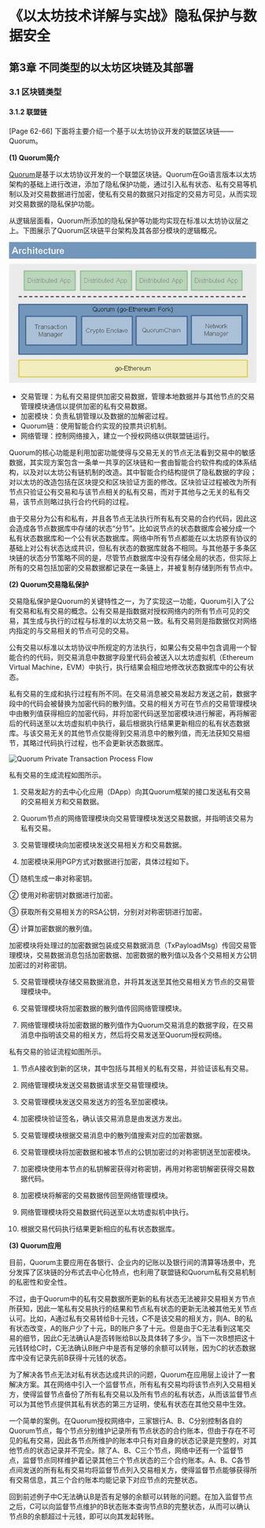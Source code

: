 # 《以太坊技术详解与实战》隐私保护与数据安全

## 第3章 不同类型的以太坊区块链及其部署

### 3.1 区块链类型

#### 3.1.2 联盟链

[Page 62-66]
下面将主要介绍一个基于以太坊协议开发的联盟区块链——Quorum。

**(1) Quorum简介**

[Quorum](https://www.jpmorgan.com/global/Quorum)是基于以太坊协议开发的一个联盟区块链。Quorum在Go语言版本以太坊架构的基础上进行改进，添加了隐私保护功能，通过引入私有状态、私有交易等机制以及对交易数据进行加密，使私有交易的数据只对指定的交易方可见，从而实现对交易数据的隐私保护功能。

从逻辑层面看，Quorum所添加的隐私保护等功能均实现在标准以太坊协议层之上。下图展示了Quorum区块链平台架构及其各部分模块的逻辑概况。

![Quorum Architecture](./img/yyBookPrivacy_Quorum_Architecture.jpg)

* 交易管理：为私有交易提供加密交易数据，管理本地数据并与其他节点的交易管理模块通信以提供加密的私有交易数据。
* 加密模块：负责私钥管理以及数据的加解密过程。
* Quorum链：使用智能合约实现的投票共识机制。
* 网络管理：控制网络接入，建立一个授权网络以供联盟链运行。

Quorum的核心功能是利用加密功能使得与交易无关的节点无法看到交易中的敏感数据，其实现方案包含一条单一共享的区块链和一套由智能合约软件构成的体系结构，以及对以太坊公有链机制的改造。其中智能合约结构提供了隐私数据的字段；对以太坊的改造包括在区块提交和区块验证方面的修改。区块验证过程被改为所有节点只验证公有交易和与该节点相关的私有交易，而对于其他与之无关的私有交易，该节点则略过执行合约代码的过程。

由于交易分为公有和私有，并且各节点无法执行所有私有交易的合约代码，因此这会造成各节点数据库中存储的状态“分节”。比如说节点的状态数据库会被分成一个私有状态数据库和一个公有状态数据库。网络中所有节点都能在以太坊原有协议的基础上对公有状态达成共识，但私有状态的数据库就各不相同。与其他基于多条区块链的状态分节策略不同的是，尽管节点数据库中没有存储全局的状态，但实际上所有的交易包括加密的交易数据都记录在一条链上，并被复制存储到所有节点中。

**(2) Quorum交易隐私保护**

交易隐私保护是Quorum的关键特性之一，为了实现这一功能，Quorum引入了公有交易和私有交易的概念。公有交易是指数据对授权网络内的所有节点可见的交易，其生成与执行的过程与标准的以太坊交易一致。私有交易则是指数据仅对网络内指定的与交易相关的节点可见的交易。

公有交易以标准以太坊协议中所规定的方法执行，如果公有交易中包含调用一个智能合约的代码，则交易消息中数据字段里代码会被送入以太坊虚拟机（Ethereum Virtual Machine，EVM）中执行，执行结果会相应地修改状态数据库中的公有状态。

私有交易的生成和执行过程有所不同。在交易消息被交易发起方发送之前，数据字段中的代码会被替换为加密代码的散列值。交易的相关方可在节点的交易管理模块中由散列值获得相应的加密代码，并将加密代码送至加密模块进行解密，再将解密后的代码送至以太坊虚拟机中执行，最后根据执行结果更新相应的私有状态数据库。与该交易无关的其他节点仅能得到交易消息中的散列值，而无法获知交易细节，其略过代码执行过程，也不会更新状态数据库。

![Quorum Private Transaction Process Flow](https://github.com/jpmorganchase/quorum-docs/raw/master/images/QuorumTransactionProcessing.JPG)

私有交易的生成流程如图所示。

1) 交易发起方的去中心化应用（DApp）向其Quorum框架的接口发送私有交易的交易相关方和交易数据。

2) Quorum节点的网络管理模块向交易管理模块发送交易数据，并指明该交易为私有交易。

3) 交易管理模块向加密模块发送交易相关方和交易数据。

4) 加密模块采用PGP方式对数据进行加密，具体过程如下。

① 随机生成一串对称密钥。

② 使用对称密钥对数据进行加密。

③ 获取所有交易相关方的RSA公钥，分别对对称密钥进行加密。

④ 计算加密数据的散列值。

加密模块将处理过的加密数据包装成交易数据消息（TxPayloadMsg）传回交易管理模块，交易数据消息包括加密数据、加密数据的散列值以及各个交易相关方公钥加密过的对称密钥。

5) 交易管理模块存储交易数据消息，并将其发送至其他交易相关方节点的交易管理模块中。

6) 交易管理模块将加密数据的散列值传回网络管理模块。

7) 网络管理模块将加密数据的散列值作为Quorum交易消息的数据字段，在交易消息中指明该交易的相关方，然后将交易发送至Quorum授权网络。

私有交易的验证流程如图所示。

1) 节点A接收到新的区块，其中包括与其相关的私有交易，并验证该私有交易。

2) 网络管理模块发送交易数据请求至交易管理模块。

3) 交易管理模块发送交易发送方的签名至加密模块。

4) 加密模块验证签名，确认该交易消息是由发送方发出。

5) 交易管理模块根据交易消息中的散列值搜索对应的加密数据。

6) 交易管理模块将加密数据和被本节点的公钥加密过的对称密钥送至加密模块。

7) 加密模块使用本节点的私钥解密获得对称密钥，再用对称密钥解密获得交易数据代码。

8) 加密模块将解密的交易数据传回至网络管理模块。

9) 网络管理模块将交易数据代码送至以太坊虚拟机中执行。

10) 根据交易代码执行结果更新相应的私有状态数据库。

**(3) Quorum应用**

目前，Quorum主要应用在各银行、企业内的记账以及银行间的清算等场景中，充分发挥了区块链的分布式去中心化特点，也利用了联盟链和Quorum私有交易机制的私密性和安全性。

不过，由于Quorum中的私有交易数据所更新的私有状态无法被非交易相关方节点所获知，因此一笔私有交易执行的结果和节点私有状态的更新无法被其他无关节点认可。比如，A通过私有交易转给B十元钱，C不是该交易的相关方，则A、B的私有状态改变，A的账户少了十元，B的账户多了十元。但是由于C无法看到这笔交易的细节，因此C无法确认A是否转账给B以及具体转了多少。当下一次B想把这十元钱转给C时，C无法确认B账户中是否有足够的余额可以转账，因为C的状态数据库中没有记录先前B获得十元钱的状态。

为了解决各节点无法对私有状态达成共识的问题，Quorum在应用层上设计了一套解决方案。其在网络中引入一个监督节点，所有私有交易均将该节点列入交易相关方，使得监督节点备份了所有私有交易以及所有节点的私有状态，从而该监督节点可以为其他节点提供其私有状态的第三方证明，使私有状态在其他交易中生效。

一个简单的案例。在Quorum授权网络中，三家银行A、B、C分别控制各自的Quorum节点，每个节点分别维护记录所有节点状态的合约账本，但由于存在不可见的私有交易，因此各节点所维护的账本中只有对自身的状态记录是完整的，对其他节点的状态记录并不完全。除了A、B、C三个节点，网络中还有一个监督节点，监督节点同样维护着记录其他三个节点状态的三个合约账本。A、B、C各节点间发送的所有私有交易均将监督节点列入交易相关方，使得监督节点能够获得所有交易信息，其三个合约账本均能记录下对应节点的完整状态。

回到前述例子中C无法确认B是否有足够的余额可以转账的问题。在加入监督节点之后，C可以向监督节点维护的B状态账本查询节点B的完整状态，从而可以确认节点B的余额超过十元钱，即可以向其发起转账。

